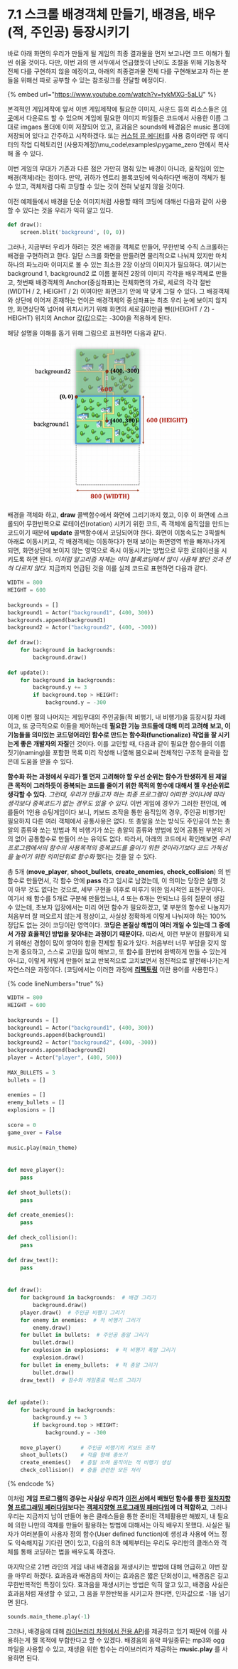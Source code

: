 # 7.1 스크롤 배경객체 만들기, 배경음, 배우(적, 주인공) 등장시키기

바로 아래 화면의 우리가 만들게 될 게임의 최종 결과물을 먼저 보고나면 코드 이해가 훨씬 쉬울 것이다. 다만, 이번 과의 맨 서두에서 언급했듯이 난이도 조절을 위해 기능동작 전체 다를 구현하지 않을 예정이고, 아래의 최종결과물 전체 다를 구현해보고자 하는 분들을 위해선 따로 공부할 수 있는 참조링크를 전달할 예정이다.

{% embed url="https://www.youtube.com/watch?v=tykMXG-5aLU" %}

본격적인 게임제작에 앞서 이번 게임제작에 필요한 이미지, 사운드 등의 리소스들은 [이곳](https://github.com/roboticsware/python-pygame_zero-samples/tree/main/breakout/images)에서 다운로드 할 수 있으며 게임에 필요한 이미지 파일들은 코드에서 사용한 이름 그대로 imgaes 폴더에 이미 저장되어 있고, 효과음은 sounds에 배경음은 music 폴더에 저장되어 있다고 간주하고 시작하겠다. 또는 [커스텀 뮤 에디터](https://github.com/roboticsware/mu/releases)를 사용 중이라면 뮤 에디터의 작업 디렉토리인 (사용자계정)\mu\_code\examples\pygame\_zero 안에서 복사해 올 수 있다.

이번 게임의 무대가 기존과 다른 점은 가만히 멈춰 있는 배경이 아니라, 움직임이 있는 배경(객체)라는 점이다. 만약, 귀하가 엔트리 블록코딩에 익숙하다면 배경이 객체가 될 수 있고, 객체처럼 다뤄 코딩할 수 있는 것이 전혀 낯설지 않을 것이다.&#x20;

이전 예제들에서 배경을 단순 이미지처럼 사용할 때의 코딩에 대해선 다음과 같이 사용할 수 있다는 것을 우리가 익히 알고 있다.

```python
def draw():
    screen.blit('background', (0, 0))
```

그러나, 지금부터 우리가 하려는 것은 배경을 객체로 만들어, 무한반복 수직 스크롤하는 배경을 구현하려고 한다. 일단 스크롤 화면을 만들려면 물리적으로 나눠져 있지만 마치 하나의 파노라마 이미지로 볼 수 있는 최소한 2장 이상의 이미지가 필요하다. 여기서는 background 1, background2 로 이름 붙혀진 2장의 이미지 각각을 배우객체로 만들고, 첫번째 배경객체의 Anchor(중심좌표)는 전체화면의 가로, 세로의 각각 절반(WIDTH / 2, HEIGHT / 2) 이여야만 화면크기 안에 딱 맞게 그릴 수 있다. 그 배경객체와 상단에 이어져 존재하는 연이은 배경객체의 중심좌표는 최초 우리 눈에 보이지 않지만, 화면상단쪽 넘어에 위치시키기 위해 화면의 세로길이만큼 뺀((HEIGHT / 2) - HEIGHT) 위치의 Anchor 값(값으로는 -300)을 적용하게 된다.

해당 설명을 이해를 돕기 위해 그림으로 표현하면 다음과 같다.

<figure><img src="../.gitbook/assets/image (9).png" alt="" width="375"><figcaption></figcaption></figure>

배경을 객체화 하고,  **draw** 콜백함수에서 화면에 그리기까지 했고, 이후 이 화면에 스크롤되어 무한반복으로 로테이션(rotation) 시키기 위한 코드, 즉 객체에 움직임을 만드는 코드이기 때문에 **update** 콜백함수에서 코딩되어야 한다. 화면이 이동속도는 3픽셀씩 아래로 이동시키고, 각 배경객체는 이동하다가 현재 보이는 화면영역 밖을 빠져나가게 되면, 화면상단에 보이지 않는 영역으로 즉시 이동시키는 방법으로 무한 로테이션을 시키도록 하면 된다. _이처럼 알고리즘 자체는 이미 블록코딩에서 많이 사용해 봤던 것과 전혀 다르지 않다._ 지금까지 언급된 것을 이를 실제 코드로 표현하면 다음과 같다.

```python
WIDTH = 800
HEIGHT = 600

backgrounds = []
background1 = Actor("background1", (400, 300))
backgrounds.append(background1)
background2 = Actor("background2", (400, -300))

def draw():
    for background in backgrounds:
        background.draw()
        
def update():
    for background in backgrounds:
        background.y += 3
        if background.top > HEIGHT:
            background.y = -300
```

이제 이번 절의 나머지는 게임무대의 주인공들(적 비행기, 내 비행기)을 등장시킬 차례이고, 또 궁극적으로 이들을 제어하는데 **필요한 기능 코드들에 대해 미리 고려해 보고, 이 기능들을 의미있는 코드덩어리인 함수로 만드는 함수화(functionalize) 작업을 잘 시키는게 좋은 개발자의 자질**인 것이다. 이를 고민할 때, 다음과 같이 필요한 함수들의 이름짓기(naming)을 포함한 목록 미리 작성해 나열해 봄으로써 전체적인 구조적 윤곽을 잡은데 도움을 받을 수 있다.&#x20;

**함수화 하는 과정에서 우리가 젤 먼저 고려해야 할 우선 순위는 함수가 탄생하게 된 제일 큰 목적이 그러하듯이 중복되는 코드를 줄이기 위한 목적의 함수에 대해서 젤 우선순위로 생각할 수 있다.** _그런데, 우리가 만들고자 하는 최종 프로그램이 어떠한 것이냐에 따라 생각보다 중복코드가 없는 경우도 있을 수 있다._ 이번 게임에 경우가 그러한 편인데, 예를들어 1인용 슈팅게임이다 보니, 키보드 조작을 통한 움직임의 경우, 주인공 비행기만 필요하지 다른 여러 객체에서 공통사용은 없다. 또 총알을 쏘는 방식도 주인공이 쏘는 총알의 종류와 쏘는 방법과 적 비행기가 쏘는 총알의 종류와 방법에 있어 공통된 부분의 거의 없어 공통함수로 만들어 쓰는 유익도 없다. 따라서, 아래의 코드에서 확인해보면 _우리 프로그램에서의 함수의 사용목적의 중복코드를 줄이기 위한 것이라기보다 코드 가독성을 높이기 위한 의미단위로 함수화_ 했다는 것을 알 수 있다.

총 5개 (**move\_player**, **shoot\_bullets**, **create\_enemies**, **check\_collision**) 의 빈 함수로 만들면서, 각 함수 안에 **pass** 라고 임시로 남겼는데, 이 의미는 당장은 실행 것이 아무 것도 없다는 것으로, 세부 구현을 이후로 미루기 위한 임시적인 표현구문이다. 여기서 왜 함수를 5개로 구분해 만들었느냐, 4 또는 6개는 안되느냐 등의 질문이 생길 수 있는데, 초보자 입장에서는 미리 어떤 함수가 필요하겠고, 몇 부분의 함수로 나눌지가 처음부터 잘 떠오르지 않는게 정상이고, 사실상 정확하게 이렇게 나눠져야 하는 100% 정답도 없는 것이 코딩이란 영역이다. **코딩은 본질상 해법이 여러 개일 수 있는데 그 중에서 가장 효율적인 방법을 찾아내는 과정이기 때문이다.** 따라서, 이런 부분이 원활하게 되기 위해선 경험이 많이 쌓여야 함을 전제할 필요가 있다. 처음부터 너무 부담을 갖지 않는게 중요하고, 스스로 고민을 많이 해보고, 또 함수를 한번에 완벽하게 만들 수 있는게 아니고, 이렇게 저렇게 만들어 보고 반복적으로 고치보면서 점진적으로 발전해나가는게 자연스러운 과정이다. (코딩에서는 이러한 과정에 [**리펙토링**](https://ko.wikipedia.org/wiki/%EB%A6%AC%ED%8C%A9%ED%84%B0%EB%A7%81) 이란 용어를 사용한다.)

{% code lineNumbers="true" %}
```python
WIDTH = 800
HEIGHT = 600

backgrounds = []
background1 = Actor("background1", (400, 300))
backgrounds.append(background1)
background2 = Actor("background2", (400, -300))
backgrounds.append(background2)
player = Actor("player", (400, 500))

MAX_BULLETS = 3
bullets = []

enemies = []
enemy_bullets = []
explosions = []

score = 0
game_over = False

music.play(main_theme)

    
def move_player():
    pass
    
def shoot_bullets():
    pass
    
def create_enemies():
    pass
    
def check_collision():
    pass

def draw_text():
    pass


def draw():
    for background in backgrounds:  # 배경 그리기
        background.draw()
    player.draw()  # 주인공 비행기 그리기
    for enemy in enemies:  # 적 비행기 그리기
        enemy.draw()
    for bullet in bullets:  # 주인공 총알 그리기
        bullet.draw()
    for explosion in explosions:  # 적 비행기 폭발 그리기
        explosion.draw()
    for bullet in enemy_bullets:  # 적 총알 그리기
        bullet.draw()
    draw_text()  # 점수와 게임종료 텍스트 그리기

        
def update():
    for background in backgrounds:
        background.y += 3
        if background.top > HEIGHT:
            background.y = -300
    
    move_player()      # 주인공 비행기의 키보드 조작
    shoot_bullets()    # 적을 향해 총쏘기
    create_enemies()   # 총알 쏘며 움직이는 적 비행기 생성
    check_collision()  # 충돌 관련한 모든 처리
```
{% endcode %}

이처럼 **게임 프로그램의 경우는 사실상 우리가** [**이전 서**](https://app.gitbook.com/o/VlyovjzwlgPdLGXwHogx/s/nDUP8xZ7pbezrK2wo5dX/)**에서 배웠던 함수를 통한** [**절차지향형 프로그래밍 페러다임**](https://app.gitbook.com/s/nDUP8xZ7pbezrK2wo5dX/paradigm/4.2-procedural)**보다는** [**객체지향형 프로그래밍 패러다임**](https://app.gitbook.com/s/nDUP8xZ7pbezrK2wo5dX/paradigm/4.4-object-oriented)**에 더 적합하고**, 그러나 우리는 지금까지 남이 만들어 놓은 클래스들을 통한 준비된 객체활용만 해봤지, 내 필요에 의한 나만의 객체를 만들어 활용하는 방법에 대해서는 아직 배우지 못했다. 사실은 필자가 여러분들이 사용자 정의 함수(User defined function)에 생성과 사용에 어느 정도 익숙해지길 기다린 면이 있고, 다음의 8과 예제부터는 우리도 우리만의 클래스와 객체를 통해 코딩하는 법을 배우도록 하겠다.

마지막으로 21번 라인의 게임 내내 배경음을 재생시키는 방법에 대해 언급하고 이번 장을 마무리 하겠다. 효과음과 배경음의 차이는 효과음은 짧은 단회성이고, 배경음은 길고 무한반복적인 특징이 있다. 효과음을 재생시키는 방법은 익히 알고 있고, 배경음 사실은 효과음처럼 재생할 수 있고, 그 음을 무한반복을 시키고자 한다면, 인자값으로 -1을 넘기면 된다.

```python
sounds.main_theme.play(-1)
```

그러나, 배경음에 대해 [라이브러리 차원에서 전용 API](https://pygame-zero.readthedocs.io/en/stable/builtins.html#music)를 제공하고 있기 때문에 이를 사용하는게 젤 목적에 부합한다고 할 수 있겠다. 배경음의 음악 파일종류는 mp3와 ogg 파일을 사용할 수 있고, 재생을 위한 함수는 라이브러리가 제공하는 **music.play** 를 사용하면 된다.
